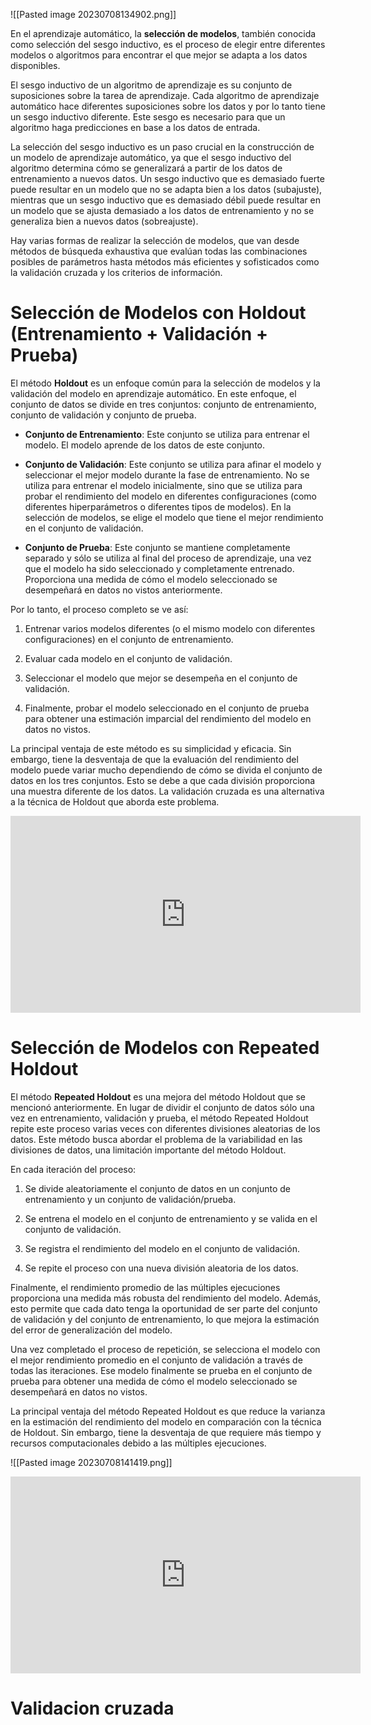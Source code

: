 ![[Pasted image 20230708134902.png]]


En el aprendizaje automático, la **selección de modelos**, también conocida como selección del sesgo inductivo, es el proceso de elegir entre diferentes modelos o algoritmos para encontrar el que mejor se adapta a los datos disponibles.

El sesgo inductivo de un algoritmo de aprendizaje es su conjunto de suposiciones sobre la tarea de aprendizaje. Cada algoritmo de aprendizaje automático hace diferentes suposiciones sobre los datos y por lo tanto tiene un sesgo inductivo diferente. Este sesgo es necesario para que un algoritmo haga predicciones en base a los datos de entrada.

La selección del sesgo inductivo es un paso crucial en la construcción de un modelo de aprendizaje automático, ya que el sesgo inductivo del algoritmo determina cómo se generalizará a partir de los datos de entrenamiento a nuevos datos. Un sesgo inductivo que es demasiado fuerte puede resultar en un modelo que no se adapta bien a los datos (subajuste), mientras que un sesgo inductivo que es demasiado débil puede resultar en un modelo que se ajusta demasiado a los datos de entrenamiento y no se generaliza bien a nuevos datos (sobreajuste).

Hay varias formas de realizar la selección de modelos, que van desde métodos de búsqueda exhaustiva que evalúan todas las combinaciones posibles de parámetros hasta métodos más eficientes y sofisticados como la validación cruzada y los criterios de información.

# Selección de Modelos con Holdout (Entrenamiento + Validación + Prueba)

El método **Holdout** es un enfoque común para la selección de modelos y la validación del modelo en aprendizaje automático. En este enfoque, el conjunto de datos se divide en tres conjuntos: conjunto de entrenamiento, conjunto de validación y conjunto de prueba.

- **Conjunto de Entrenamiento**: Este conjunto se utiliza para entrenar el modelo. El modelo aprende de los datos de este conjunto.

- **Conjunto de Validación**: Este conjunto se utiliza para afinar el modelo y seleccionar el mejor modelo durante la fase de entrenamiento. No se utiliza para entrenar el modelo inicialmente, sino que se utiliza para probar el rendimiento del modelo en diferentes configuraciones (como diferentes hiperparámetros o diferentes tipos de modelos). En la selección de modelos, se elige el modelo que tiene el mejor rendimiento en el conjunto de validación.

- **Conjunto de Prueba**: Este conjunto se mantiene completamente separado y sólo se utiliza al final del proceso de aprendizaje, una vez que el modelo ha sido seleccionado y completamente entrenado. Proporciona una medida de cómo el modelo seleccionado se desempeñará en datos no vistos anteriormente.

Por lo tanto, el proceso completo se ve así:

1. Entrenar varios modelos diferentes (o el mismo modelo con diferentes configuraciones) en el conjunto de entrenamiento.

2. Evaluar cada modelo en el conjunto de validación.

3. Seleccionar el modelo que mejor se desempeña en el conjunto de validación.

4. Finalmente, probar el modelo seleccionado en el conjunto de prueba para obtener una estimación imparcial del rendimiento del modelo en datos no vistos.

La principal ventaja de este método es su simplicidad y eficacia. Sin embargo, tiene la desventaja de que la evaluación del rendimiento del modelo puede variar mucho dependiendo de cómo se divida el conjunto de datos en los tres conjuntos. Esto se debe a que cada división proporciona una muestra diferente de los datos. La validación cruzada es una alternativa a la técnica de Holdout que aborda este problema.

<iframe width="560" height="315" src="https://www.youtube.com/embed/KKErl_UtF2M" title="YouTube video player" frameborder="0" allow="accelerometer; autoplay; clipboard-write; encrypted-media; gyroscope; picture-in-picture; web-share" allowfullscreen></iframe>

# Selección de Modelos con Repeated Holdout

El método **Repeated Holdout** es una mejora del método Holdout que se mencionó anteriormente. En lugar de dividir el conjunto de datos sólo una vez en entrenamiento, validación y prueba, el método Repeated Holdout repite este proceso varias veces con diferentes divisiones aleatorias de los datos. Este método busca abordar el problema de la variabilidad en las divisiones de datos, una limitación importante del método Holdout.

En cada iteración del proceso:

1. Se divide aleatoriamente el conjunto de datos en un conjunto de entrenamiento y un conjunto de validación/prueba.

2. Se entrena el modelo en el conjunto de entrenamiento y se valida en el conjunto de validación.

3. Se registra el rendimiento del modelo en el conjunto de validación.

4. Se repite el proceso con una nueva división aleatoria de los datos.

Finalmente, el rendimiento promedio de las múltiples ejecuciones proporciona una medida más robusta del rendimiento del modelo. Además, esto permite que cada dato tenga la oportunidad de ser parte del conjunto de validación y del conjunto de entrenamiento, lo que mejora la estimación del error de generalización del modelo.

Una vez completado el proceso de repetición, se selecciona el modelo con el mejor rendimiento promedio en el conjunto de validación a través de todas las iteraciones. Ese modelo finalmente se prueba en el conjunto de prueba para obtener una medida de cómo el modelo seleccionado se desempeñará en datos no vistos.

La principal ventaja del método Repeated Holdout es que reduce la varianza en la estimación del rendimiento del modelo en comparación con la técnica de Holdout. Sin embargo, tiene la desventaja de que requiere más tiempo y recursos computacionales debido a las múltiples ejecuciones.

![[Pasted image 20230708141419.png]]


<iframe width="560" height="315" src="https://www.youtube.com/embed/1whfIOoPTlk" title="YouTube video player" frameborder="0" allow="accelerometer; autoplay; clipboard-write; encrypted-media; gyroscope; picture-in-picture; web-share" allowfullscreen></iframe>



# Validacion cruzada










